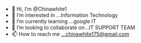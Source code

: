 - 👋 Hi, I’m @Chinawhite1
- 👀 I’m interested in ...Information Technology
- 🌱 I’m currently learning ...google IT
- 💞️ I’m looking to collaborate on ..IT SUPPORT TEAM
- 📫 How to reach me ...chinawhite175@gmail.com

<!---
Chinawhite1/Chinawhite1 is a ✨ special ✨ repository because its `README.md` (this file) appears on your GitHub profile.
You can click the Preview link to take a look at your changes.
--->
